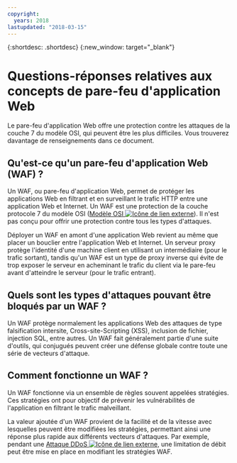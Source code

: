 ```yaml
---
copyright:
  years: 2018
lastupdated: "2018-03-15"
---
```


{:shortdesc: .shortdesc}
{:new_window: target="_blank"}

# Questions-réponses relatives aux concepts de pare-feu d'application Web

Le pare-feu d'application Web offre une protection contre les attaques de la couche 7 du modèle OSI, qui peuvent être les plus difficiles. Vous trouverez davantage de renseignements dans ce document.

## Qu'est-ce qu'un pare-feu d'application Web (WAF) ?
Un WAF, ou pare-feu d'application Web, permet de protéger les applications Web en filtrant et en surveillant le trafic HTTP entre une application Web et Internet. Un WAF est une protection de la couche protocole 7 du modèle OSI ([Modèle OSI ![Icône de lien externe](../../icons/launch-glyph.svg "Icône de lien externe")](https://en.wikipedia.org/wiki/OSI_model)). Il n'est pas conçu pour offrir une protection contre tous les types d'attaques. 

Déployer un WAF en amont d'une application Web revient au même que placer un bouclier entre l'application Web et Internet. Un serveur proxy protège l'identité d'une machine client en utilisant un intermédiaire (pour le trafic sortant), tandis qu'un WAF est un type de proxy inverse qui évite de trop exposer le serveur en acheminant le trafic du client via le pare-feu avant d'atteindre le serveur (pour le trafic entrant).

## Quels sont les types d'attaques pouvant être bloqués par un WAF ?
Un WAF protège normalement les applications Web des attaques de type falsification intersite, Cross-site-Scripting (XSS), inclusion de fichier, injection SQL, entre autres. Un WAF fait généralement partie d'une suite d'outils, qui conjugués peuvent créer une défense globale contre toute une série de vecteurs d'attaque.

## Comment fonctionne un WAF ?

Un WAF fonctionne via un ensemble de règles souvent appelées stratégies. Ces stratégies ont pour objectif de prévenir les vulnérabilités de l'application en filtrant le trafic malveillant. 

La valeur ajoutée d'un WAF provient de la facilité et de la vitesse avec lesquelles peuvent être modifiées les stratégies, permettant ainsi une réponse plus rapide aux différents vecteurs d'attaques. Par exemple, pendant une [Attaque DDoS ![Icône de lien externe](../../icons/launch-glyph.svg "Icône de lien externe")](https://en.wikipedia.org/wiki/Denial-of-service_attack), une limitation de débit peut être mise en place en modifiant les stratégies WAF.
